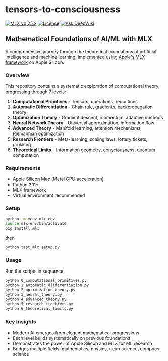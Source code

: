 # tensors-to-consciousness

[![MLX v0.25.2](https://img.shields.io/badge/MLX-v0.25.2-blueviolet?logo=apple&logoColor=white)](https://github.com/ml-explore/mlx/releases/tag/v0.25.2)
[![License](https://img.shields.io/badge/License-MIT-blue.svg)](LICENSE)
[![Ask DeepWiki](https://deepwiki.com/badge.svg)](https://deepwiki.com/alexhraber/tensors-to-consciousness)

## Mathematical Foundations of AI/ML with MLX

A comprehensive journey through the theoretical foundations of artificial intelligence and machine learning, implemented using [Apple's MLX framework](https://ml-explore.github.io/mlx/build/html/index.html) on Apple Silicon.

### Overview

This repository contains a systematic exploration of computational theory, progressing through 7 levels:

0. **Computational Primitives** - Tensors, operations, reductions
1. **Automatic Differentiation** - Chain rule, gradients, backpropagation theory  
2. **Optimization Theory** - Gradient descent, momentum, adaptive methods
3. **Neural Network Theory** - Universal approximation, information flow
4. **Advanced Theory** - Manifold learning, attention mechanisms, Riemannian optimization
5. **Research Frontiers** - Meta-learning, scaling laws, lottery tickets, grokking
6. **Theoretical Limits** - Information geometry, consciousness, quantum computation

### Requirements

- Apple Silicon Mac (Metal GPU acceleration)
- Python 3.11+
- MLX framework
- Virtual environment recommended

### Setup

```bash
python -m venv mlx-env
source mlx-env/bin/activate
pip install mlx
```

then

```bash
python test_mlx_setup.py
```

### Usage

Run the scripts in sequence:

```bash
python 0_computational_primitives.py
python 1_automatic_differentiation.py
python 2_optimization_theory.py
python 3_neural_theory.py
python 4_advanced_theory.py
python 5_research_frontiers.py
python 6_theoretical_limits.py
```

### Key Insights

- Modern AI emerges from elegant mathematical progressions
- Each level builds systematically on previous foundations
- Demonstrates the power of Apple Silicon and MLX for ML research
- Bridges multiple fields: mathematics, physics, neuroscience, computer science
